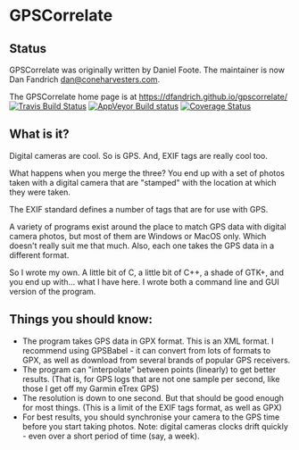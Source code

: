 # GPSCorrelate

## Status

GPSCorrelate was originally written by Daniel Foote. The maintainer is now
Dan Fandrich <dan@coneharvesters.com>.

The GPSCorrelate home page is at https://dfandrich.github.io/gpscorrelate/
[![Travis Build Status](https://travis-ci.org/dfandrich/gpscorrelate.svg?branch=master)](https://travis-ci.org/dfandrich/gpscorrelate)
[![AppVeyor Build status](https://ci.appveyor.com/api/projects/status/q9ooesujljat3ra7/branch/master?svg=true
)](https://ci.appveyor.com/project/dfandrich/gpscorrelate)
[![Coverage Status](https://coveralls.io/repos/github/dfandrich/gpscorrelate/badge.svg?branch=master)](https://coveralls.io/github/dfandrich/gpscorrelate?branch=master)

## What is it?

Digital cameras are cool. So is GPS. And, EXIF tags are really cool too.

What happens when you merge the three? You end up with a set of photos taken
with a digital camera that are "stamped" with the location at which they were
taken.

The EXIF standard defines a number of tags that are for use with GPS.

A variety of programs exist around the place to match GPS data with digital
camera photos, but most of them are Windows or MacOS only. Which doesn't really
suit me that much. Also, each one takes the GPS data in a different format.

So I wrote my own. A little bit of C, a little bit of C++, a shade of GTK+, and
you end up with... what I have here. I wrote both a command line and GUI
version of the program.

## Things you should know:

* The program takes GPS data in GPX format. This is an XML format. I recommend
  using GPSBabel - it can convert from lots of formats to GPX, as well as
  download from several brands of popular GPS receivers.
* The program can "interpolate" between points (linearly) to get better
  results. (That is, for GPS logs that are not one sample per second, like
  those I get off my Garmin eTrex GPS)
* The resolution is down to one second. But that should be good enough for most
  things. (This is a limit of the EXIF tags format, as well as GPX)
* For best results, you should synchronise your camera to the GPS time before
  you start taking photos. Note: digital cameras clocks drift quickly - even
  over a short period of time (say, a week).
